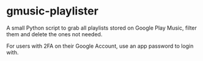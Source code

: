 # gmusic-playlister

A small Python script to grab all playlists stored on Google Play Music, filter them and delete the ones not needed.

For users with 2FA on their Google Account, use an app password to login with.
